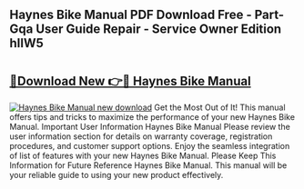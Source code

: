 ## Haynes Bike Manual PDF Download Free - Part-Gqa User Guide Repair - Service Owner Edition hIlW5

# <h2><a href="http://cf25673.oget.top/?id=Haynes+Bike+Manual">🔗Download New 👉🔴 Haynes Bike Manual</a></h2>

[![Haynes Bike Manual new download](https://i.imgur.com/5g1atiW.png)](http://cf25673.oget.top/?id=Haynes+Bike+Manual)
Get the Most Out of It! This manual offers tips and tricks to maximize the performance of your new Haynes Bike Manual. Important User Information Haynes Bike Manual Please review the user information section for details on warranty coverage, registration procedures, and customer support options. Enjoy the seamless integration of list of features with your new Haynes Bike Manual. Please Keep This Information for Future Reference Haynes Bike Manual. This manual will be your reliable guide to using your new product effectively.
